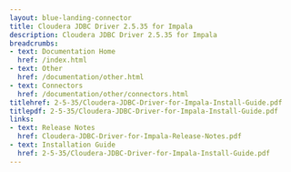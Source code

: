 ```yaml
---
layout: blue-landing-connector
title: Cloudera JDBC Driver 2.5.35 for Impala
description: Cloudera JDBC Driver 2.5.35 for Impala
breadcrumbs:
- text: Documentation Home
  href: /index.html
- text: Other
  href: /documentation/other.html
- text: Connectors
  href: /documentation/other/connectors.html
titlehref: 2-5-35/Cloudera-JDBC-Driver-for-Impala-Install-Guide.pdf
titlepdf: 2-5-35/Cloudera-JDBC-Driver-for-Impala-Install-Guide.pdf
links:
- text: Release Notes
  href: Cloudera-JDBC-Driver-for-Impala-Release-Notes.pdf
- text: Installation Guide
  href: 2-5-35/Cloudera-JDBC-Driver-for-Impala-Install-Guide.pdf
---
```

